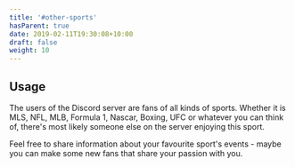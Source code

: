 ```yaml
---
title: '#other-sports'
hasParent: true
date: 2019-02-11T19:30:08+10:00
draft: false
weight: 10
---
```


## Usage

The users of the Discord server are fans of all kinds of sports. Whether it is MLS, NFL, MLB, Formula 1, Nascar, Boxing, UFC or whatever you can think of, there's most likely someone else on the server enjoying this sport. 

Feel free to share information about your favourite sport's events - maybe you can make some new fans that share your passion with you.